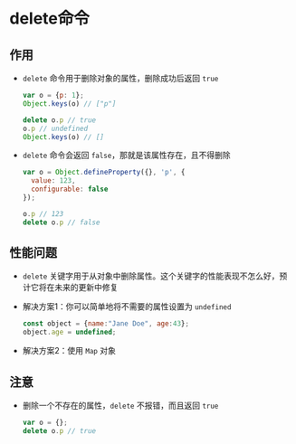 # delete命令

## 作用

+ `delete` 命令用于删除对象的属性，删除成功后返回 `true`

  ```js
  var o = {p: 1};
  Object.keys(o) // ["p"]

  delete o.p // true
  o.p // undefined
  Object.keys(o) // []
  ```

+ `delete` 命令会返回 `false`，那就是该属性存在，且不得删除

  ```js
  var o = Object.defineProperty({}, 'p', {
    value: 123,
    configurable: false
  });

  o.p // 123
  delete o.p // false
  ```

## 性能问题

+ `delete` 关键字用于从对象中删除属性。这个关键字的性能表现不怎么好，预计它将在未来的更新中修复

+ 解决方案1：你可以简单地将不需要的属性设置为 `undefined`

  ```js
  const object = {name:"Jane Doe", age:43};
  object.age = undefined;
  ```

+ 解决方案2：使用 `Map` 对象

## 注意

+ 删除一个不存在的属性，`delete` 不报错，而且返回 `true`

  ```js
  var o = {};
  delete o.p // true
  ```
